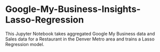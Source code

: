 # Google-My-Business-Insights-Lasso-Regression

This Jupyter Notebook takes aggregated Google My Business data and Sales data for a Restaurant in the Denver Metro area and trains a Lasso Regression model.
